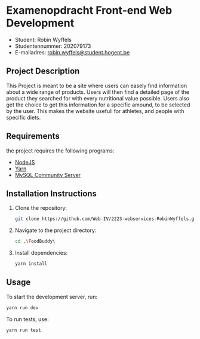 
# Examenopdracht Front-end Web Development

- Student: Robin Wyffels
- Studentennummer: 202079173
- E-mailadres: <robin.wyffels@student.hogent.be>

## Project Description

This Project is meant to be a site where users can easely find information about a wide range of products. Users will then find a detailed page of the product they searched for with every nutritional value possible. Users also get the choice to get this information for a specific amound, to be selected by the user. This makes the website usefull for athletes, and people with specific diets.

## Requirements

the project requires the following programs:

- [NodeJS](https://nodejs.org)
- [Yarn](https://yarnpkg.com)
- [MySQL Community Server](https://dev.mysql.com/downloads/mysql/)

## Installation Instructions

1. Clone the repository:
    ```sh
    git clone https://github.com/Web-IV/2223-webservices-RobinWyffels.git
    ```
2. Navigate to the project directory:
    ```sh
    cd .\FoodBuddy\
    ```
3. Install dependencies:
    ```sh
    yarn install
    ```

## Usage
To start the development server, run:
```sh
yarn run dev
```

To run tests, use:
```sh
yarn run test
```